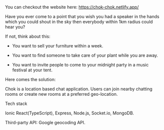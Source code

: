 You can checkout the website here:
https://chok-chok.netlify.app/

Have you ever come to a point that you wish you had a speaker in the hands which you could shout in the sky then everybody within 1km radius could hear you? 

If not, think about this:

- You want to sell your furniture within a week.

- You want to find someone to take care of your plant while you are away.

- You want to invite people to come to your midnight party in a music festival at your tent.

Here comes the solution:

Chok is a location based chat application. Users can join nearby chatting rooms or create new rooms at a preferred geo-location.

Tech stack

Ionic React(TypeScript), Express, Node.js, Socket.io, MongoDB.

Third-party API: Google geocoding API.

